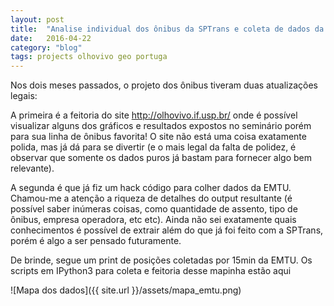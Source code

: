 ```yaml
---
layout: post
title:  "Analise individual dos ônibus da SPTrans e coleta de dados da EMTU"
date:   2016-04-22
category: "blog"
tags: projects olhovivo geo portuga
---
```

Nos dois meses passados, o projeto dos ônibus tiveram duas atualizações legais:

A primeira é a feitoria do site http://olhovivo.if.usp.br/ onde é possível visualizar alguns dos gráficos e resultados expostos no seminário porém para sua linha de ônibus favorita! O site não está uma coisa exatamente polida, mas já dá para se divertir (e o mais legal da falta de polidez, é observar que somente os dados puros já bastam para fornecer algo bem relevante).

A segunda é que já fiz um hack código para colher dados da EMTU. Chamou-me a atenção a riqueza de detalhes do output resultante (é possível saber inúmeras coisas, como quantidade de assento, tipo de ônibus, empresa operadora, etc etc). Ainda não sei exatamente quais conhecimentos é possível de extrair além do que já foi feito com a SPTrans, porém é algo a ser pensado futuramente.

De brinde, segue um print de posições coletadas por 15min da EMTU. Os scripts em IPython3 para coleta e feitoria desse mapinha estão aqui

![Mapa dos dados]({{ site.url }}/assets/mapa_emtu.png)
